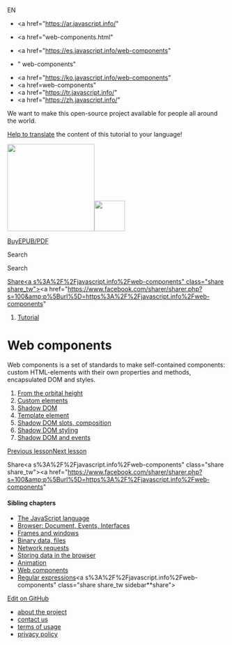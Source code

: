 EN

- <a href="https://ar.javascript.info/"
- <a href="web-components.html"
- <a href="https://es.javascript.info/web-components"

- "
  web-components"

<!-- -->

- <a href="https://ko.javascript.info/web-components"
- <a href=web-components"
- <a href="https://tr.javascript.info/"
- <a href="https://zh.javascript.info/"

We want to make this open-source project available for people all around the world.

[Help to translate](translate.html) the content of this tutorial to your language!

<a href="index.html" class="sitetoolbar__link sitetoolbar__link_logo"><img src="img/sitetoolbar__logo_en.svg" class="sitetoolbar__logo sitetoolbar__logo_normal" width="200" /><img src="img/sitetoolbar__logo_small_en.svg" class="sitetoolbar__logo sitetoolbar__logo_small" width="70" /></a>

<a href="ebook.html" class="buy-book-button"><span class="buy-book-button__extra-text">Buy</span>EPUB/PDF</a>

Search

Search

<a href="tutorial/map.html" class="map">

<span class="share-icons__title">Share</span><a s%3A%2F%2Fjavascript.info%2Fweb-components" class="share share_tw"></a><a href="https://www.facebook.com/sharer/sharer.php?s=100&amp;p%5Burl%5D=https%3A%2F%2Fjavascript.info%2Fweb-components" </a>

1.  <a href="index.html" class="breadcrumbs__link"><span class="breadcrumbs__hidden-text">Tutorial</span></a>

# Web components

Web components is a set of standards to make self-contained components: custom HTML-elements with their own properties and methods, encapsulated DOM and styles.

1.  <a href="webcomponents-intro.html" class="lessons-list__link">From the orbital height</a>
2.  <a href="custom-elements.html" class="lessons-list__link">Custom elements</a>
3.  <a href="shadow-dom.html" class="lessons-list__link">Shadow DOM</a>
4.  <a href="template-element.html" class="lessons-list__link">Template element</a>
5.  <a href="slots-composition.html" class="lessons-list__link">Shadow DOM slots, composition</a>
6.  <a href="shadow-dom-style.html" class="lessons-list__link">Shadow DOM styling</a>
7.  <a href="shadow-dom-events.html" class="lessons-list__link">Shadow DOM and events</a>

<a href="js-animation.html" class="page__nav page__nav_prev"><span class="page__nav-text"><span class="page__nav-text-shortcut"></span></span><span class="page__nav-text-alternate">Previous lesson</span></a><a href="webcomponents-intro.html" class="page__nav page__nav_next"><span class="page__nav-text"><span class="page__nav-text-shortcut"></span></span><span class="page__nav-text-alternate">Next lesson</span></a>

<span class="share-icons__title">Share</span><a s%3A%2F%2Fjavascript.info%2Fweb-components" class="share share_tw"></a><a href="https://www.facebook.com/sharer/sharer.php?s=100&amp;p%5Burl%5D=https%3A%2F%2Fjavascript.info%2Fweb-components" </a>

<a href="tutorial/map.html" class="map">

<a href="tutorial/map.html" class="map"></a>

#### Sibling chapters

- <a href="js.html" class="sidebar__link">The JavaScript language</a>
- <a href="ui.html" class="sidebar__link">Browser: Document, Events, Interfaces</a>
- <a href="frames-and-windows.html" class="sidebar__link">Frames and windows</a>
- <a href="binary.html" class="sidebar__link">Binary data, files</a>
- <a href="network.html" class="sidebar__link">Network requests</a>
- <a href="data-storage.html" class="sidebar__link">Storing data in the browser</a>
- <a href="animation.html" class="sidebar__link">Animation</a>
- <a href="web-components.html" class="sidebar__link">Web components</a>
- <a href="regular-expressions.html" class="sidebar__link">Regular expressions</a><a s%3A%2F%2Fjavascript.info%2Fweb-components" class="share share_tw sidebar**share"></a><a href="https://www.facebook.com/sharer/sharer.php?s=100&amp;p%5Burl%5D=https%3A%2F%2Fjavascript.info%2Fweb-components" class="share share_fb sidebar**share"></a>

<a href="https://github.com/javascript-tutorial/en.javascript.info/blob/master/8-web-components" class="sidebar__link">Edit on GitHub</a>

- <a href="about.html" class="page-footer__link">about the project</a>
- <a href="about.html#contact-us" class="page-footer__link">contact us</a>
- <a href="terms.html" class="page-footer__link">terms of usage</a>
- <a href="privacy.html" class="page-footer__link">privacy policy</a>
